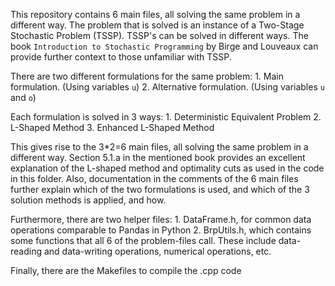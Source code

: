 This repository contains 6 main files, all solving the same problem in a different way.
The problem that is solved is an instance of a Two-Stage Stochastic Problem (TSSP).
TSSP's can be solved in different ways. The book `Introduction to Stochastic Programming` 
by Birge and Louveaux can provide further context to those unfamiliar with TSSP.

There are two different formulations for the same problem:
    1. Main formulation. (Using variables `u`)
    2. Alternative formulation. (Using variables `u` and `o`)

Each formulation is solved in 3 ways: 
    1. Deterministic Equivalent Problem
    2. L-Shaped Method
    3. Enhanced L-Shaped Method

This gives rise to the 3*2=6 main files, all solving the same problem in a different way.
Section 5.1.a in the mentioned book provides an excellent explanation of the L-shaped method 
and optimality cuts as used in the code in this folder. Also, documentation in the comments
of the 6 main files further explain which of the two formulations is used, and which of the
3 solution methods is applied, and how.

Furthermore, there are two helper files:
    1. DataFrame.h, for common data operations comparable to Pandas in Python
    2. BrpUtils.h, which contains some functions that all 6 of the problem-files call.
            These include data-reading and data-writing operations, numerical operations, etc.

Finally, there are the Makefiles to compile the .cpp code

